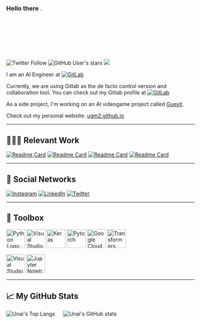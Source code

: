 ### Hello there <img src="https://raw.githubusercontent.com/MartinHeinz/MartinHeinz/master/wave.gif" width="3%">

![Twitter Follow](https://img.shields.io/twitter/follow/ugaray96?style=social)
![GitHub User's stars](https://img.shields.io/github/stars/ugm2?style=social)
![](https://komarev.com/ghpvc/?username=ugm2)


I am an AI Engineer at <a href="https://www.sorcero.com/"> <img alt="GitLab" src="https://img.shields.io/badge/Sorcero%20-%23181717.svg?&style=for-the-badge&logo=gitlab&logoColor=white"/></a>

Currently, we are using Gitlab as the de facto control version and collaboration tool. You can check out my Gitlab profile at <a href="https://gitlab.com/ugmSorcero"> <img alt="GitLab" src="https://img.shields.io/badge/ugmSorcero%20-%23181717.svg?&style=for-the-badge&logo=gitlab&logoColor=white"/></a>

As a side project, I'm working on an AI videogame project called [Guexit](https://guexit.com).

Check out my personal website: [ugm2.github.io](https://ugm2.github.io)

---

## 👨🏻‍💻 Relevant Work

[![Readme Card](https://github-readme-stats.vercel.app/api/pin/?username=ugm2&repo=ImagineS&theme=github_dark&hide_border=true)](https://github.com/ugm2/ImagineS)
[![Readme Card](https://github-readme-stats.vercel.app/api/pin/?username=ugm2&repo=Image-Classification-of-Retail-Products&theme=github_dark&hide_border=true)](https://github.com/ugm2/Image-Classification-of-Retail-Products)
[![Readme Card](https://github-readme-stats.vercel.app/api/pin/?username=ugm2&repo=DataAugmentation_VAE&theme=github_dark&hide_border=true)](https://github.com/ugm2/DataAugmentation_VAE)
[![Readme Card](https://github-readme-stats.vercel.app/api/pin/?username=ugm2&repo=neural-search-demo&theme=github_dark&hide_border=true)](https://github.com/ugm2/neural-search-demo)

---

## 📱 Social Networks

<a href="https://www.instagram.com/ugaray96/"> <img alt="Instagram" src="https://img.shields.io/badge/@ugaray96%20-%23E4405F.svg?&style=for-the-badge&logo=Instagram&logoColor=white"/></a>
<a href="https://www.linkedin.com/in/ugm96/"><img alt="LinkedIn" src="https://img.shields.io/badge/Unai Garay Maestre%20-%230077B5.svg?&style=for-the-badge&logo=linkedin&logoColor=white"/></a>
<a href="https://twitter.com/ugaray96"><img alt="Twitter" src="https://img.shields.io/badge/ugaray96%20-%231DA1F2.svg?&style=for-the-badge&logo=Twitter&logoColor=white"/></a>

---

## 🧰 Toolbox

<img src="https://upload.wikimedia.org/wikipedia/commons/thumb/c/c3/Python-logo-notext.svg/110px-Python-logo-notext.svg.png" alt="Python Logo" width="50" height="50"/> <img src="https://cdn.worldvectorlogo.com/logos/tensorflow-2.svg" alt="Visual Studio Code Logo" width="50" height="50"/> <img alt="Keras" src="http://adventuresinmachinelearning.com/wp-content/uploads/2017/05/keras-logo-small-wb-1.png" width="50" height="50"/> <img alt="Pytorch" src="https://upload.wikimedia.org/wikipedia/commons/1/10/PyTorch_logo_icon.svg" width="50" height="50"/> <img src="https://cdn.worldvectorlogo.com/logos/google-cloud-1.svg" alt="Google Cloud Logo" width="50" height="50"/>  <img src="https://avatars.githubusercontent.com/u/25720743?s=200&v=4" alt="Transformers Logo" width="50" height="50"/> 



<img src="https://cdn.worldvectorlogo.com/logos/visual-studio-code-1.svg" alt="Visual Studio Code Logo" width="50" height="50"/> <img src="https://miro.medium.com/max/512/1*Ldt9nXA7_jaEzcVgL7rclQ.png" alt="Jupyter Notebook Logo" width="50" height="50"/>

---

## &#x1f4c8; My GitHub Stats

![Unai's Top Langs](https://github-readme-stats.vercel.app/api/top-langs/?username=ugm2&hide=jupyter%20notebook,java,html,css&theme=github_dark&hide_border=true)
&emsp;
![Unai's GitHub stats](https://github-readme-stats.vercel.app/api?username=ugm2&theme=github_dark&hide_border=true)

<!--
**ugm2/ugm2** is a ✨ _special_ ✨ repository because its `README.md` (this file) appears on your GitHub profile.

Here are some ideas to get you started:

- 🔭 I’m currently working on ...
- 🌱 I’m currently learning ...
- 👯 I’m looking to collaborate on ...
- 🤔 I’m looking for help with ...
- 💬 Ask me about ...
- 📫 How to reach me: ...
- 😄 Pronouns: ...
- ⚡ Fun fact: ...
-->
